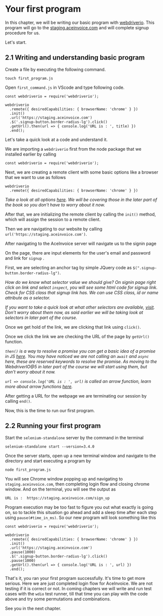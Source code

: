 # Your first program

In this chapter, we will be writing our basic program with [webdriverio](https://webdriver.io).
This program will go to the [staging.aceinvoice.com](htp://staging.aceinvoice.com)
and will complete signup procedure for us.

Let's start.

## 2.1 Writing and understanding basic program


Create a file by executing the following command.

```
touch first_program.js
```

Open `first_command.js` in VScode and type following code.


```
const webdriverio = require('webdriverio');

webdriverio
  .remote({ desiredCapabilities: { browserName: 'chrome' } })
  .init()
  .url('https://staging.aceinvoice.com')
  .$('.signup-button.border-radius-lg').click()
  .getUrl().then(url => { console.log('URL is : ', title) })
  .end();
```

Let's take a quick look at a code and understand it.

We are importing a `webdriverio` first from the node package that we installed earlier by calling

```
const webdriverio = require('webdriverio');
```

Next, we are creating a remote client with some basic options like a browser that we want to use as follows

```
webdriverio
  .remote({ desiredCapabilities: { browserName: 'chrome' } })
```

_Take a look at all options [here](https://webdriver.io/docs/options.html). We will be covering those in the later part of the book
so you don't have to worry about it now._

After that, we are initializing the remote client by calling the `init()` method, which will assign the session to a remote client.

Then we are navigating to our website by calling `url('https://staging.aceinvoice.com')`.

After navigating to the AceInvoice server will navigate us to the signin page

On the page, there are input elements for the user's email and password and link for `signup` .

First, we are selecting an anchor tag by simple JQuery code as `$(".signup-button.border-radius-lg")`.

_How do we know what selector value we should give? On signin page right click on link and select `inspect`, you will see some html code for signup link. Check for CSS class that signup link has. We can use CSS class, id or name attribute as a selector._

_If you want to take a quick look at what other selectors are available, [visit](https://webdriver.io/docs/selectors.html). Don't worry about them now, as said earlier we will be taking look at selectors in later part of the course._

Once we get hold of the link, we are clicking that link using `click()`.

Once we click the link we are checking the URL of the page by `getUrl()` function.

_`then()` is a way to resolve a promise you can get a basic idea of a promise in JS [here](https://javascript.info/promise-basics). You may have noticed we are not calling an `await` and `async` here, these are reserved keywords to resolve the promise. As moving to the WebdriverIO@5 in later part of the course we will start using them, but don't worry about it now._

_`url => console.log('URL is : ', url)` is called an arrow function, learn more about arrow functions [here](https://codeburst.io/javascript-arrow-functions-for-beginners-926947fc0cdc)._

After getting a URL for the webpage we are terminating our session by calling `end()`.

Now, this is the time to run our first program.

## 2.2 Running your first program

Start the `selenium-standalone` server by the command in the terminal

```
selenium-standalone start --version=3.4.0
```

Once the server starts, open up a new terminal window and navigate to the directory and start executing a program by

```
node first_program.js
```

You will see Chrome window popping up and navigating to `staging.aceinvoice.com`, then completing login flow and closing chrome window. And on the terminal, you will see the output as

```
URL is :  https://staging.aceinvoice.com/sign_up
```

Program execution may be too fast to figure you out what exactly is going on, so to tackle this situation go ahead and add a sleep time after each step using `pause(#time_in_ms)`. So our new program will look something like this

```
const webdriverio = require('webdriverio');

webdriverio
  .remote({ desiredCapabilities: { browserName: 'chrome' } })
  .init()
  .url('https://staging.aceinvoice.com')
  .pause(1000)
  .$('.signup-button.border-radius-lg').click()
  .pause(1000)
  .getUrl().then(url => { console.log('URL is : ', url) })
  .end();
```

That's it, you ran your first program successfully. It's time to get more serious. Here we are just completed login flow for AceInvoice. We are not testing if it is correct or not. In coming chapters we will write and run test cases with the `wdio` test runner, till that time you can play with the code above and try some permutations and combinations.

See you in the next chapter.
